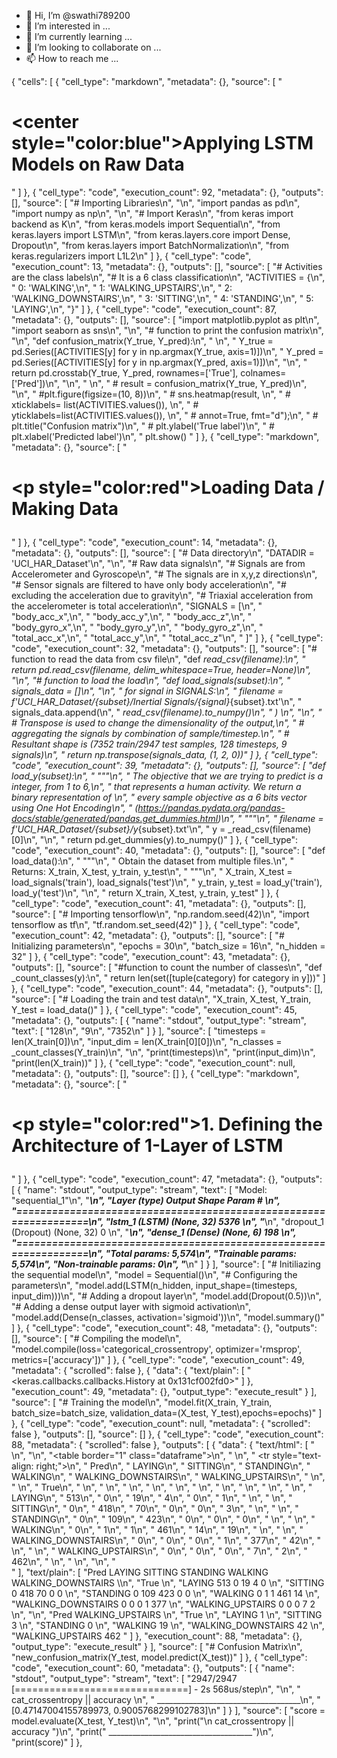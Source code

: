 - 👋 Hi, I’m @swathi789200
- 👀 I’m interested in ...
- 🌱 I’m currently learning ...
- 💞️ I’m looking to collaborate on ...
- 📫 How to reach me ...

<!---
swathi789200/swathi789200 is a ✨ special ✨ repository because its `README.md` (this file) appears on your GitHub profile.
You can click the Preview link to take a look at your changes.
--->
{
 "cells": [
  {
   "cell_type": "markdown",
   "metadata": {},
   "source": [
    "<html><h1><center style=\"color:blue\">Applying LSTM Models on Raw Data</center></h1></html>"
   ]
  },
  {
   "cell_type": "code",
   "execution_count": 92,
   "metadata": {},
   "outputs": [],
   "source": [
    "# Importing Libraries\n",
    "\n",
    "import pandas as pd\n",
    "import numpy as np\n",
    "\n",
    "# Import Keras\n",
    "from keras import backend as K\n",
    "from keras.models import Sequential\n",
    "from keras.layers import LSTM\n",
    "from keras.layers.core import Dense, Dropout\n",
    "from keras.layers import BatchNormalization\n",
    "from keras.regularizers import L1L2\n"
   ]
  },
  {
  "cell_type": "code",
   "execution_count": 13,
   "metadata": {},
   "outputs": [],
   "source": [
    "# Activities are the class labels\n",
    "# It is a 6 class classification\n",
    "ACTIVITIES = {\n",
    "    0: 'WALKING',\n",
    "    1: 'WALKING_UPSTAIRS',\n",
    "    2: 'WALKING_DOWNSTAIRS',\n",
    "    3: 'SITTING',\n",
    "    4: 'STANDING',\n",
    "    5: 'LAYING',\n",
     "}"
   ]
  },
  {
   "cell_type": "code",
   "execution_count": 87,
   "metadata": {},
   "outputs": [],
   "source": [
    "import matplotlib.pyplot as plt\n",
    "import seaborn as sns\n",
    "\n",
    "# function to print the confusion matrix\n",
    "\n",
    "def confusion_matrix(Y_true, Y_pred):\n",
    "    \n",
    "    Y_true = pd.Series([ACTIVITIES[y] for y in np.argmax(Y_true, axis=1)])\n",
    "    Y_pred = pd.Series([ACTIVITIES[y] for y in np.argmax(Y_pred, axis=1)])\n",
    "\n",
     "    return pd.crosstab(Y_true, Y_pred, rownames=['True'], colnames=['Pred'])\n",
    "\n",
    "    \n",
    "   # result = confusion_matrix(Y_true, Y_pred)\n",
    "\n",
    "    #plt.figure(figsize=(10, 8))\n",
    "   # sns.heatmap(result, \n",
    "    #            xticklabels= list(ACTIVITIES.values()), \n",
    "     #           yticklabels=list(ACTIVITIES.values()), \n",
    "      #          annot=True, fmt=\"d\");\n",
    "   # plt.title(\"Confusion matrix\")\n",
    "   # plt.ylabel('True label')\n",
    "   # plt.xlabel('Predicted label')\n",
    "    plt.show()  "
   ]
    },
  {
   "cell_type": "markdown",
   "metadata": {},
   "source": [
    "<html><h1><p style=\"color:red\">Loading Data / Making Data </p></h1></html>"
   ]
  },
  {
   "cell_type": "code",
   "execution_count": 14,
   "metadata": {},
    "metadata": {},
   "outputs": [],
   "source": [
    "# Data directory\n",
    "DATADIR = 'UCI_HAR_Dataset'\n",
    "\n",
    "# Raw data signals\n",
    "# Signals are from Accelerometer and Gyroscope\n",
    "# The signals are in x,y,z directions\n",
    "# Sensor signals are filtered to have only body acceleration\n",
    "# excluding the acceleration due to gravity\n",
    "# Triaxial acceleration from the accelerometer is total acceleration\n",
    "SIGNALS = [\n",
    "    \"body_acc_x\",\n",
    "    \"body_acc_y\",\n",
    "    \"body_acc_z\",\n",
    "    \"body_gyro_x\",\n",
    "    \"body_gyro_y\",\n",
    "    \"body_gyro_z\",\n",
    "    \"total_acc_x\",\n",
    "    \"total_acc_y\",\n",
    "    \"total_acc_z\"\n",
    "    ]"
   ]
  },
  {
   "cell_type": "code",
   "execution_count": 32,
   "metadata": {},
   "outputs": [],
   "source": [
    "# function to read the data from csv file\n",
    "def _read_csv(filename):\n",
    "    return pd.read_csv(filename, delim_whitespace=True, header=None)\n",
    "\n",
    "# function to load the load\n",
    "def load_signals(subset):\n",
    "    signals_data = []\n",
    "\n",
    "    for signal in SIGNALS:\n",
    "        filename = f'UCI_HAR_Dataset/{subset}/Inertial Signals/{signal}_{subset}.txt'\n",
    "        signals_data.append(\n",
    "            _read_csv(filename).to_numpy()\n",
    "        ) \n",
    "\n",
    "    # Transpose is used to change the dimensionality of the output,\n",
    "    # aggregating the signals by combination of sample/timestep.\n",
    "    # Resultant shape is (7352 train/2947 test samples, 128 timesteps, 9 signals)\n",
    "    return np.transpose(signals_data, (1, 2, 0))"
   ]
  },
  {
   "cell_type": "code",
   "execution_count": 39,
   "metadata": {},
   "outputs": [],
   "source": [
    "def load_y(subset):\n",
    "    \"\"\"\n",
    "    The objective that we are trying to predict is a integer, from 1 to 6,\n",
    "    that represents a human activity. We return a binary representation of \n",
    "    every sample objective as a 6 bits vector using One Hot Encoding\n",
    "    (https://pandas.pydata.org/pandas-docs/stable/generated/pandas.get_dummies.html)\n",
    "    \"\"\"\n",
    "    filename = f'UCI_HAR_Dataset/{subset}/y_{subset}.txt'\n",
    "    y = _read_csv(filename)[0]\n",
    "\n",
    "    return pd.get_dummies(y).to_numpy()"
   ]
  },
  {
   "cell_type": "code",
   "execution_count": 40,
   "metadata": {},
   "outputs": [],
   "source": [
    "def load_data():\n",
    "    \"\"\"\n",
    "    Obtain the dataset from multiple files.\n",
    "    Returns: X_train, X_test, y_train, y_test\n",
    "    \"\"\"\n",
    "    X_train, X_test = load_signals('train'), load_signals('test')\n",
    "    y_train, y_test = load_y('train'), load_y('test')\n",
    "\n",
    "    return X_train, X_test, y_train, y_test"
   ]
  },
  {
   "cell_type": "code",
   "execution_count": 41,
   "metadata": {},
   "outputs": [],
   "source": [
    "# Importing tensorflow\n",
    "np.random.seed(42)\n",
    "import tensorflow as tf\n",
    "tf.random.set_seed(42)"
   ]
  },
  {
   "cell_type": "code",
   "execution_count": 42,
   "metadata": {},
   "outputs": [],
   "source": [
    "# Initializing parameters\n",
    "epochs = 30\n",
    "batch_size = 16\n",
    "n_hidden = 32"
   ]
  },
  {
   "cell_type": "code",
   "execution_count": 43,
   "metadata": {},
   "outputs": [],
   "source": [
    "#function to count the number of classes\n",
    "def _count_classes(y):\n",
    "    return len(set([tuple(category) for category in y]))"
   ]
  },
  {
   "cell_type": "code",
   "execution_count": 44,
   "metadata": {},
   "outputs": [],
   "source": [
    "# Loading the train and test data\n",
    "X_train, X_test, Y_train, Y_test = load_data()"
   ]
  },
  {
   "cell_type": "code",
   "execution_count": 45,
   "metadata": {},
   "outputs": [
    {
     "name": "stdout",
     "output_type": "stream",
     "text": [
      "128\n",
      "9\n",
      "7352\n"
     ]
    }
   ],
   "source": [
    "timesteps = len(X_train[0])\n",
    "input_dim = len(X_train[0][0])\n",
    "n_classes = _count_classes(Y_train)\n",
    "\n",
    "print(timesteps)\n",
    "print(input_dim)\n",
    "print(len(X_train))"
   ]
  },
  {
   "cell_type": "code",
   "execution_count": null,
   "metadata": {},
   "outputs": [],
   "source": []
  },
  {
   "cell_type": "markdown",
   "metadata": {},
   "source": [
    "<html><h1><p style=\"color:red\">1. Defining the Architecture of 1-Layer of LSTM </p></h1></html>"
   ]
  },
  {
   "cell_type": "code",
   "execution_count": 47,
   "metadata": {},
   "outputs": [
    {
     "name": "stdout",
     "output_type": "stream",
     "text": [
      "Model: \"sequential_1\"\n",
      "_________________________________________________________________\n",
      "Layer (type)                 Output Shape              Param #   \n",
      "=================================================================\n",
      "lstm_1 (LSTM)                (None, 32)                5376      \n",
      "_________________________________________________________________\n",
      "dropout_1 (Dropout)          (None, 32)                0         \n",
      "_________________________________________________________________\n",
      "dense_1 (Dense)              (None, 6)                 198       \n",
      "=================================================================\n",
      "Total params: 5,574\n",
      "Trainable params: 5,574\n",
      "Non-trainable params: 0\n",
      "_________________________________________________________________\n"
     ]
    }
   ],
   "source": [
    "# Initiliazing the sequential model\n",
    "model = Sequential()\n",
    "# Configuring the parameters\n",
    "model.add(LSTM(n_hidden, input_shape=(timesteps, input_dim)))\n",
    "# Adding a dropout layer\n",
    "model.add(Dropout(0.5))\n",
    "# Adding a dense output layer with sigmoid activation\n",
    "model.add(Dense(n_classes, activation='sigmoid'))\n",
    "model.summary()"
   ]
  },
  {
   "cell_type": "code",
   "execution_count": 48,
   "metadata": {},
   "outputs": [],
   "source": [
    "# Compiling the model\n",
    "model.compile(loss='categorical_crossentropy', optimizer='rmsprop', metrics=['accuracy'])"
   ]
  },
  {
   "cell_type": "code",
   "execution_count": 49,
   "metadata": {
   "scrolled": false
   },
    {
     "data": {
      "text/plain": [
       "<keras.callbacks.callbacks.History at 0x131cf002fd0>"
      ]
     },
     "execution_count": 49,
     "metadata": {},
     "output_type": "execute_result"
    }
   ],
   "source": [
    "# Training the model\n",
    "model.fit(X_train, Y_train, batch_size=batch_size, validation_data=(X_test, Y_test),epochs=epochs)"
   ]
  },
  {
  "cell_type": "code",
   "execution_count": null,
   "metadata": {
    "scrolled": false
   },
   "outputs": [],
   "source": []
  },
  {
   "cell_type": "code",
   "execution_count": 88,
   "metadata": {
    "scrolled": false
   },
   "outputs": [
    {
     "data": {
      "text/html": [
       "<div>\n",
       "<style scoped>\n",
       "    .dataframe tbody tr th:only-of-type {\n",
       "        vertical-align: middle;\n",
       "    }\n",
       "\n",
       "    .dataframe tbody tr th {\n",
       "        vertical-align: top;\n",
       "    }\n",
       "\n",
       "    .dataframe thead th {\n",
       "        text-align: right;\n",
       "    }\n",
       "</style>\n",
       "<table border=\"1\" class=\"dataframe\">\n",
       "  <thead>\n",
       "    <tr style=\"text-align: right;\">\n",
       "      <th>Pred</th>\n",
       "      <th>LAYING</th>\n",
       "      <th>SITTING</th>\n",
       "      <th>STANDING</th>\n",
       "      <th>WALKING</th>\n",
       "      <th>WALKING_DOWNSTAIRS</th>\n",
       "      <th>WALKING_UPSTAIRS</th>\n",
       "    </tr>\n",
       "    <tr>\n",
       "      <th>True</th>\n",
       "      <th></th>\n",
       "      <th></th>\n",
       "      <th></th>\n",
       "      <th></th>\n",
       "      <th></th>\n",
       "      <th></th>\n",
       "    </tr>\n",
       "  </thead>\n",
       "  <tbody>\n",
       "    <tr>\n",
       "      <th>LAYING</th>\n",
       "      <td>513</td>\n",
       "      <td>0</td>\n",
       "      <td>19</td>\n",
       "      <td>4</td>\n",
       "      <td>0</td>\n",
       "      <td>1</td>\n",
       "    </tr>\n",
       "    <tr>\n",
       "      <th>SITTING</th>\n",
       "      <td>0</td>\n",
       "      <td>418</td>\n",
       "      <td>70</td>\n",
       "      <td>0</td>\n",
       "      <td>0</td>\n",
       "      <td>3</td>\n",
       "    </tr>\n",
       "    <tr>\n",
       "      <th>STANDING</th>\n",
       "      <td>0</td>\n",
       "      <td>109</td>\n",
       "      <td>423</td>\n",
       "      <td>0</td>\n",
       "      <td>0</td>\n",
       "      <td>0</td>\n",
       "    </tr>\n",
       "    <tr>\n",
       "      <th>WALKING</th>\n",
       "      <td>0</td>\n",
       "      <td>1</td>\n",
       "      <td>1</td>\n",
       "      <td>461</td>\n",
       "      <td>14</td>\n",
       "      <td>19</td>\n",
       "    </tr>\n",
       "    <tr>\n",
       "      <th>WALKING_DOWNSTAIRS</th>\n",
       "      <td>0</td>\n",
       "      <td>0</td>\n",
       "      <td>0</td>\n",
       "      <td>1</td>\n",
       "      <td>377</td>\n",
       "      <td>42</td>\n",
       "    </tr>\n",
       "    <tr>\n",
       "      <th>WALKING_UPSTAIRS</th>\n",
       "      <td>0</td>\n",
       "      <td>0</td>\n",
       "      <td>0</td>\n",
       "      <td>7</td>\n",
       "      <td>2</td>\n",
       "      <td>462</td>\n",
       "    </tr>\n",
       "  </tbody>\n",
       "</table>\n",
       "</div>"
      ],
      "text/plain": [
       "Pred                LAYING  SITTING  STANDING  WALKING  WALKING_DOWNSTAIRS  \\\n",
       "True                                                                         \n",
       "LAYING                 513        0        19        4                   0   \n",
       "SITTING                  0      418        70        0                   0   \n",
       "STANDING                 0      109       423        0                   0   \n",
       "WALKING                  0        1         1      461                  14   \n",
       "WALKING_DOWNSTAIRS       0        0         0        1                 377   \n",
       "WALKING_UPSTAIRS         0        0         0        7                   2   \n",
       "\n",
       "Pred                WALKING_UPSTAIRS  \n",
       "True                                  \n",
       "LAYING                             1  \n",
       "SITTING                            3  \n",
       "STANDING                           0  \n",
       "WALKING                           19  \n",
       "WALKING_DOWNSTAIRS                42  \n",
       "WALKING_UPSTAIRS                 462  "
      ]
     },
      "execution_count": 88,
     "metadata": {},
     "output_type": "execute_result"
    }
   ],
   "source": [
    "# Confusion Matrix\n",
    "new_confusion_matrix(Y_test, model.predict(X_test))"
   ]
  },
  {
   "cell_type": "code",
   "execution_count": 60,
    "metadata": {},
   "outputs": [
    {
     "name": "stdout",
     "output_type": "stream",
     "text": [
      "2947/2947 [==============================] - 2s 568us/step\n",
      "\n",
      "   cat_crossentropy  ||   accuracy \n",
      "  ____________________________________\n",
      "[0.47147004155789973, 0.9005768299102783]\n"
     ]
    }
   ],
   "source": [
    "score = model.evaluate(X_test, Y_test)\n",
    "\n",
    "print(\"\\n   cat_crossentropy  ||   accuracy \")\n",
    "print(\"  ____________________________________\")\n",
    "print(score)"
   ]
  },
